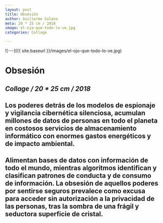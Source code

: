 ```yaml
---
layout: post
title: Obsesión
author: Guillermo Solano
meta: 20 * 25 cm / 2018
image: el-ojo-que-todo-lo-ve.jpg
categories: Collage

---
```


![---]({{ site.baseurl }}/images/el-ojo-que-todo-lo-ve.jpg)

# Obsesión
## _Collage / 20 * 25 cm / 2018_

## Los poderes detrás de los modelos de espionaje y vigilancia cibernética silenciosa, acumulan millones de datos de personas en todo el planeta en costosos servicios de almacenamiento informático con enormes gastos energéticos y de impacto ambiental.

## Alimentan bases de datos con información de todo el mundo, mientras algoritmos identifican y clasifican patrones de conducta y de consumo de información. La obsesión de aquellos poderes por sentirse seguros prevalece como excusa para acceder sin autorización a la privacidad de las personas, tras la sombra de una frágil y seductora superficie de cristal.
